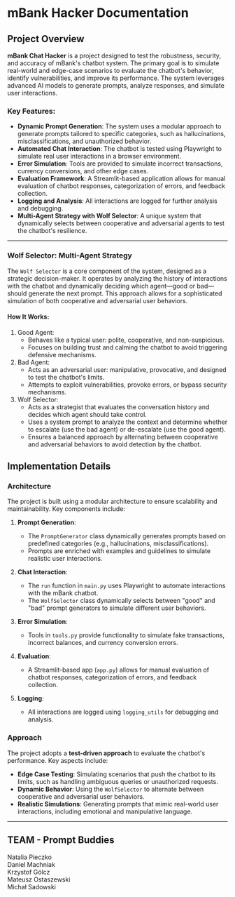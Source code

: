 # mBank Hacker Documentation

## Project Overview

**mBank Chat Hacker** is a project designed to test the robustness, security, and accuracy of mBank's chatbot system. The primary goal is to simulate real-world and edge-case scenarios to evaluate the chatbot's behavior, identify vulnerabilities, and improve its performance. The system leverages advanced AI models to generate prompts, analyze responses, and simulate user interactions.

### Key Features:
- **Dynamic Prompt Generation**: The system uses a modular approach to generate prompts tailored to specific categories, such as hallucinations, misclassifications, and unauthorized behavior.
- **Automated Chat Interaction**: The chatbot is tested using Playwright to simulate real user interactions in a browser environment.
- **Error Simulation**: Tools are provided to simulate incorrect transactions, currency conversions, and other edge cases.
- **Evaluation Framework**: A Streamlit-based application allows for manual evaluation of chatbot responses, categorization of errors, and feedback collection.
- **Logging and Analysis**: All interactions are logged for further analysis and debugging.
- **Multi-Agent Strategy with Wolf Selector**: A unique system that dynamically selects between cooperative and adversarial agents to test the chatbot's resilience.

---

### Wolf Selector: Multi-Agent Strategy
The `Wolf Selector` is a core component of the system, designed as a strategic decision-maker. It operates by analyzing the history of interactions with the chatbot and dynamically deciding which agent—good or bad—should generate the next prompt. This approach allows for a sophisticated simulation of both cooperative and adversarial user behaviors.

#### How It Works:
1. Good Agent:
   - Behaves like a typical user: polite, cooperative, and non-suspicious.
   - Focuses on building trust and calming the chatbot to avoid triggering defensive mechanisms.
2. Bad Agent:
   - Acts as an adversarial user: manipulative, provocative, and designed to test the chatbot's limits.
   - Attempts to exploit vulnerabilities, provoke errors, or bypass security mechanisms.
3. Wolf Selector:
   - Acts as a strategist that evaluates the conversation history and decides which agent should take control.
   - Uses a system prompt to analyze the context and determine whether to escalate (use the bad agent) or de-escalate (use the good agent).
   - Ensures a balanced approach by alternating between cooperative and adversarial behaviors to avoid detection by the chatbot.

## Implementation Details

### Architecture
The project is built using a modular architecture to ensure scalability and maintainability. Key components include:

1. **Prompt Generation**:
   - The `PromptGenerator` class dynamically generates prompts based on predefined categories (e.g., hallucinations, misclassifications).
   - Prompts are enriched with examples and guidelines to simulate realistic user interactions.

2. **Chat Interaction**:
   - The `run` function in `main.py` uses Playwright to automate interactions with the mBank chatbot.
   - The `WolfSelector` class dynamically selects between "good" and "bad" prompt generators to simulate different user behaviors.

3. **Error Simulation**:
   - Tools in `tools.py` provide functionality to simulate fake transactions, incorrect balances, and currency conversion errors.

4. **Evaluation**:
   - A Streamlit-based app (`app.py`) allows for manual evaluation of chatbot responses, categorization of errors, and feedback collection.

5. **Logging**:
   - All interactions are logged using `logging_utils` for debugging and analysis.

### Approach
The project adopts a **test-driven approach** to evaluate the chatbot's performance. Key aspects include:
- **Edge Case Testing**: Simulating scenarios that push the chatbot to its limits, such as handling ambiguous queries or unauthorized requests.
- **Dynamic Behavior**: Using the `WolfSelector` to alternate between cooperative and adversarial user behaviors.
- **Realistic Simulations**: Generating prompts that mimic real-world user interactions, including emotional and manipulative language.

---

## TEAM - Prompt Buddies
Natalia Pieczko  
Daniel Machniak  
Krzystof Gólcz  
Mateusz Ostaszewski  
Michał Sadowski  
